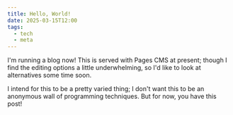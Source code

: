 ```yaml
---
title: Hello, World!
date: 2025-03-15T12:00
tags:
  - tech
  - meta
---
```

I'm running a blog now! This is served with Pages CMS at present; though I find the editing options a little underwhelming, so I'd like to look at alternatives some time soon.

I intend for this to be a pretty varied thing; I don't want this to be an anonymous wall of programming techniques. But for now, you have this post!
